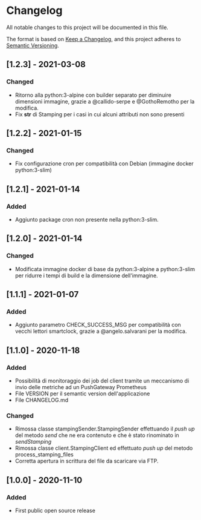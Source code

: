 # Changelog
All notable changes to this project will be documented in this file.

The format is based on [Keep a Changelog](https://keepachangelog.com/en/1.0.0/),
and this project adheres to [Semantic Versioning](https://semver.org/spec/v2.0.0.html).

## [1.2.3] - 2021-03-08
### Changed
- Ritorno alla python:3-alpine con builder separato per diminuire dimensioni immagine,
grazie a @callido-serpe e @GothoRemotho per la modifica.
- Fix __str__ di Stamping per i casi in cui alcuni attributi non sono presenti 

## [1.2.2] - 2021-01-15
### Changed
- Fix configurazione cron per compatibilità con Debian (immagine docker python:3-slim) 

## [1.2.1] - 2021-01-14
### Added
- Aggiunto package cron non presente nella python:3-slim. 

## [1.2.0] - 2021-01-14
### Changed
- Modificata immagine docker di base da python:3-alpine a python:3-slim per
ridurre i tempi di build e la dimensione dell'immagine. 

## [1.1.1] - 2021-01-07
### Added
- Aggiunto parametro CHECK_SUCCESS_MSG per compatibilità con vecchi lettori
smartclock, grazie a @angelo.salvarani per la modifica.

## [1.1.0] - 2020-11-18
### Added
- Possibilità di monitoraggio dei job del client tramite un meccanismo di invio
 delle metriche ad un PushGateway Prometheus 
- File VERSION per il semantic version dell'applicazione
- File CHANGELOG.md

### Changed
- Rimossa classe stampingSender.StampingSender effettuando il _push up_ del 
metodo _send_ che ne era contenuto e che è stato rinominato in _sendStamping_
- Rimossa classe client.StampingClient ed effettuato _push up_ del metodo
process\_stamping\_files
- Corretta apertura in scrittura del file da scaricare via FTP.

## [1.0.0] - 2020-11-10
### Added
- First public open source release